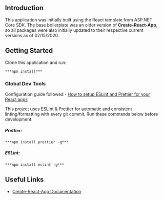 ## Introduction

This application was initially built using the React template from ASP.NET Core SDK. The base boilerplate was an older version of **Create-React-App**, so all packages were also initially updated to their respective current versions as of 02/15/2020.

## Getting Started

Clone this application and run:

`***npm install***`

### Global Dev Tools

Configuration guide followed - [How to setup ESLint and Prettier for your React apps](https://thomlom.dev/setup-eslint-prettier-react/)

This project uses ESLint & Prettier for automatic and consistent linting/formatting with every git commit. Run these commands below before development.

##### Prettier:

`***npm install prettier -g***`

##### ESLint:

`***npm install eslint -g***`

## Useful Links

- [Create-React-App Documentation](https://create-react-app.dev/docs/getting-started/)
